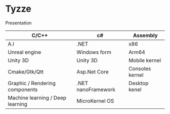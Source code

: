 # Tyzze
Presentation





| C/C++                            | c#                  | Assembly        |  
| -------------------------------- | ------------------- | --------------- |
| A.I                              | .NET                |  x86            | 
| Unreal engine                    | Windows form        | Arm64           |
| Unity 3D                         | Unity 3D            | Mobile kernel   |
| Cmake/Gtk/Qtt                    | Asp.Net Core        | Consoles kernel |
| Graphic / Rendering components   | .NET nanoFramework  | Desktop kenel   |
| Machine learning / Deep learning | MicroKernel OS      | | 
